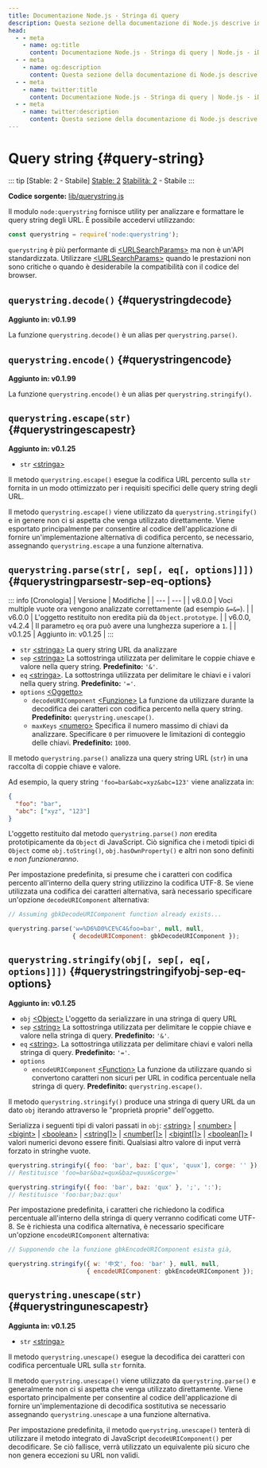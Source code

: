 ```yaml
---
title: Documentazione Node.js - Stringa di query
description: Questa sezione della documentazione di Node.js descrive in dettaglio il modulo querystring, che fornisce utilità per analizzare e formattare le stringhe di query URL. Include metodi per l'escape e l'unescape dei caratteri speciali, la gestione di oggetti annidati e la gestione della serializzazione delle stringhe di query.
head:
  - - meta
    - name: og:title
      content: Documentazione Node.js - Stringa di query | Node.js - iDoc.dev
  - - meta
    - name: og:description
      content: Questa sezione della documentazione di Node.js descrive in dettaglio il modulo querystring, che fornisce utilità per analizzare e formattare le stringhe di query URL. Include metodi per l'escape e l'unescape dei caratteri speciali, la gestione di oggetti annidati e la gestione della serializzazione delle stringhe di query.
  - - meta
    - name: twitter:title
      content: Documentazione Node.js - Stringa di query | Node.js - iDoc.dev
  - - meta
    - name: twitter:description
      content: Questa sezione della documentazione di Node.js descrive in dettaglio il modulo querystring, che fornisce utilità per analizzare e formattare le stringhe di query URL. Include metodi per l'escape e l'unescape dei caratteri speciali, la gestione di oggetti annidati e la gestione della serializzazione delle stringhe di query.
---
```



# Query string {#query-string}

::: tip [Stable: 2 - Stabile]
[Stable: 2](/it/nodejs/api/documentation#stability-index) [Stabilità: 2](/it/nodejs/api/documentation#stability-index) - Stabile
:::

**Codice sorgente:** [lib/querystring.js](https://github.com/nodejs/node/blob/v23.5.0/lib/querystring.js)

Il modulo `node:querystring` fornisce utility per analizzare e formattare le query string degli URL. È possibile accedervi utilizzando:

```js [ESM]
const querystring = require('node:querystring');
```
`querystring` è più performante di [\<URLSearchParams\>](/it/nodejs/api/url#class-urlsearchparams) ma non è un'API standardizzata. Utilizzare [\<URLSearchParams\>](/it/nodejs/api/url#class-urlsearchparams) quando le prestazioni non sono critiche o quando è desiderabile la compatibilità con il codice del browser.

## `querystring.decode()` {#querystringdecode}

**Aggiunto in: v0.1.99**

La funzione `querystring.decode()` è un alias per `querystring.parse()`.

## `querystring.encode()` {#querystringencode}

**Aggiunto in: v0.1.99**

La funzione `querystring.encode()` è un alias per `querystring.stringify()`.

## `querystring.escape(str)` {#querystringescapestr}

**Aggiunto in: v0.1.25**

- `str` [\<stringa\>](https://developer.mozilla.org/en-US/docs/Web/JavaScript/Data_structures#String_type)

Il metodo `querystring.escape()` esegue la codifica URL percento sulla `str` fornita in un modo ottimizzato per i requisiti specifici delle query string degli URL.

Il metodo `querystring.escape()` viene utilizzato da `querystring.stringify()` e in genere non ci si aspetta che venga utilizzato direttamente. Viene esportato principalmente per consentire al codice dell'applicazione di fornire un'implementazione alternativa di codifica percento, se necessario, assegnando `querystring.escape` a una funzione alternativa.

## `querystring.parse(str[, sep[, eq[, options]]])` {#querystringparsestr-sep-eq-options}


::: info [Cronologia]
| Versione | Modifiche |
| --- | --- |
| v8.0.0 | Voci multiple vuote ora vengono analizzate correttamente (ad esempio `&=&=`). |
| v6.0.0 | L'oggetto restituito non eredita più da `Object.prototype`. |
| v6.0.0, v4.2.4 | Il parametro `eq` ora può avere una lunghezza superiore a `1`. |
| v0.1.25 | Aggiunto in: v0.1.25 |
:::

- `str` [\<stringa\>](https://developer.mozilla.org/en-US/docs/Web/JavaScript/Data_structures#String_type) La query string URL da analizzare
- `sep` [\<stringa\>](https://developer.mozilla.org/en-US/docs/Web/JavaScript/Data_structures#String_type) La sottostringa utilizzata per delimitare le coppie chiave e valore nella query string. **Predefinito:** `'&'`.
- `eq` [\<stringa\>](https://developer.mozilla.org/en-US/docs/Web/JavaScript/Data_structures#String_type). La sottostringa utilizzata per delimitare le chiavi e i valori nella query string. **Predefinito:** `'='`.
- `options` [\<Oggetto\>](https://developer.mozilla.org/en-US/docs/Web/JavaScript/Reference/Global_Objects/Object) 
    - `decodeURIComponent` [\<Funzione\>](https://developer.mozilla.org/en-US/docs/Web/JavaScript/Reference/Global_Objects/Function) La funzione da utilizzare durante la decodifica dei caratteri con codifica percento nella query string. **Predefinito:** `querystring.unescape()`.
    - `maxKeys` [\<numero\>](https://developer.mozilla.org/en-US/docs/Web/JavaScript/Data_structures#Number_type) Specifica il numero massimo di chiavi da analizzare. Specificare `0` per rimuovere le limitazioni di conteggio delle chiavi. **Predefinito:** `1000`.
  
 

Il metodo `querystring.parse()` analizza una query string URL (`str`) in una raccolta di coppie chiave e valore.

Ad esempio, la query string `'foo=bar&abc=xyz&abc=123'` viene analizzata in:

```json [JSON]
{
  "foo": "bar",
  "abc": ["xyz", "123"]
}
```
L'oggetto restituito dal metodo `querystring.parse()` *non* eredita prototipicamente da `Object` di JavaScript. Ciò significa che i metodi tipici di `Object` come `obj.toString()`, `obj.hasOwnProperty()` e altri non sono definiti e *non funzioneranno*.

Per impostazione predefinita, si presume che i caratteri con codifica percento all'interno della query string utilizzino la codifica UTF-8. Se viene utilizzata una codifica dei caratteri alternativa, sarà necessario specificare un'opzione `decodeURIComponent` alternativa:

```js [ESM]
// Assuming gbkDecodeURIComponent function already exists...

querystring.parse('w=%D6%D0%CE%C4&foo=bar', null, null,
                  { decodeURIComponent: gbkDecodeURIComponent });
```

## `querystring.stringify(obj[, sep[, eq[, options]]])` {#querystringstringifyobj-sep-eq-options}

**Aggiunto in: v0.1.25**

- `obj` [\<Object\>](https://developer.mozilla.org/en-US/docs/Web/JavaScript/Reference/Global_Objects/Object) L'oggetto da serializzare in una stringa di query URL
- `sep` [\<string\>](https://developer.mozilla.org/en-US/docs/Web/JavaScript/Data_structures#String_type) La sottostringa utilizzata per delimitare le coppie chiave e valore nella stringa di query. **Predefinito:** `'&'`.
- `eq` [\<string\>](https://developer.mozilla.org/en-US/docs/Web/JavaScript/Data_structures#String_type). La sottostringa utilizzata per delimitare chiavi e valori nella stringa di query. **Predefinito:** `'='`.
- `options`
    - `encodeURIComponent` [\<Function\>](https://developer.mozilla.org/en-US/docs/Web/JavaScript/Reference/Global_Objects/Function) La funzione da utilizzare quando si convertono caratteri non sicuri per URL in codifica percentuale nella stringa di query. **Predefinito:** `querystring.escape()`.

Il metodo `querystring.stringify()` produce una stringa di query URL da un dato `obj` iterando attraverso le "proprietà proprie" dell'oggetto.

Serializza i seguenti tipi di valori passati in `obj`: [\<string\>](https://developer.mozilla.org/en-US/docs/Web/JavaScript/Data_structures#String_type) | [\<number\>](https://developer.mozilla.org/en-US/docs/Web/JavaScript/Data_structures#Number_type) | [\<bigint\>](https://developer.mozilla.org/en-US/docs/Web/JavaScript/Reference/Global_Objects/BigInt) | [\<boolean\>](https://developer.mozilla.org/en-US/docs/Web/JavaScript/Data_structures#Boolean_type) | [\<string[]\>](https://developer.mozilla.org/en-US/docs/Web/JavaScript/Data_structures#String_type) | [\<number[]\>](https://developer.mozilla.org/en-US/docs/Web/JavaScript/Data_structures#Number_type) | [\<bigint[]\>](https://developer.mozilla.org/en-US/docs/Web/JavaScript/Reference/Global_Objects/BigInt) | [\<boolean[]\>](https://developer.mozilla.org/en-US/docs/Web/JavaScript/Data_structures#Boolean_type) I valori numerici devono essere finiti. Qualsiasi altro valore di input verrà forzato in stringhe vuote.

```js [ESM]
querystring.stringify({ foo: 'bar', baz: ['qux', 'quux'], corge: '' });
// Restituisce 'foo=bar&baz=qux&baz=quux&corge='

querystring.stringify({ foo: 'bar', baz: 'qux' }, ';', ':');
// Restituisce 'foo:bar;baz:qux'
```
Per impostazione predefinita, i caratteri che richiedono la codifica percentuale all'interno della stringa di query verranno codificati come UTF-8. Se è richiesta una codifica alternativa, è necessario specificare un'opzione `encodeURIComponent` alternativa:

```js [ESM]
// Supponendo che la funzione gbkEncodeURIComponent esista già,

querystring.stringify({ w: '中文', foo: 'bar' }, null, null,
                      { encodeURIComponent: gbkEncodeURIComponent });
```

## `querystring.unescape(str)` {#querystringunescapestr}

**Aggiunta in: v0.1.25**

- `str` [\<stringa\>](https://developer.mozilla.org/en-US/docs/Web/JavaScript/Data_structures#String_type)

Il metodo `querystring.unescape()` esegue la decodifica dei caratteri con codifica percentuale URL sulla `str` fornita.

Il metodo `querystring.unescape()` viene utilizzato da `querystring.parse()` e generalmente non ci si aspetta che venga utilizzato direttamente. Viene esportato principalmente per consentire al codice dell'applicazione di fornire un'implementazione di decodifica sostitutiva se necessario assegnando `querystring.unescape` a una funzione alternativa.

Per impostazione predefinita, il metodo `querystring.unescape()` tenterà di utilizzare il metodo integrato di JavaScript `decodeURIComponent()` per decodificare. Se ciò fallisce, verrà utilizzato un equivalente più sicuro che non genera eccezioni su URL non validi.

